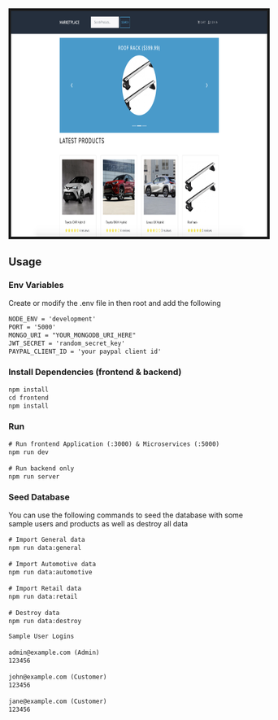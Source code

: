 <img src="application/public/images/marketplace/marketplace0.png" alt="dashboard" width="838" height="444" border="5px solid #555">

## Usage

### Env Variables

Create or modify the .env file in then root and add the following

```
NODE_ENV = 'development'
PORT = '5000'
MONGO_URI = "YOUR_MONGODB_URI_HERE"
JWT_SECRET = 'random_secret_key'
PAYPAL_CLIENT_ID = 'your paypal client id'
```

### Install Dependencies (frontend & backend)

```
npm install
cd frontend
npm install
```

### Run

```
# Run frontend Application (:3000) & Microservices (:5000)
npm run dev

# Run backend only
npm run server
```

### Seed Database

You can use the following commands to seed the database with some sample users and products as well as destroy all data

```
# Import General data
npm run data:general

# Import Automotive data
npm run data:automotive

# Import Retail data
npm run data:retail

# Destroy data
npm run data:destroy
```

```
Sample User Logins

admin@example.com (Admin)
123456

john@example.com (Customer)
123456

jane@example.com (Customer)
123456
```
